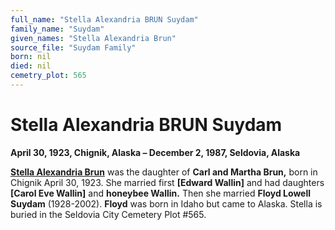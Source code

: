 ```yaml
---
full_name: "Stella Alexandria BRUN Suydam"
family_name: "Suydam"
given_names: "Stella Alexandria Brun"
source_file: "Suydam Family"
born: nil
died: nil
cemetry_plot: 565
---
```

# Stella Alexandria BRUN Suydam

**April 30, 1923, Chignik, Alaska – December 2, 1987, Seldovia, Alaska**

**[Stella Alexandria Brun](Brun.md)** was the daughter of **Carl and
Martha Brun,** born in Chignik April 30, 1923. She married first
**\[Edward Wallin\]** and had daughters **\[Carol Eve Wallin\]** and
**honeybee Wallin.** Then she married **Floyd Lowell Suydam**
(1928-2002). **Floyd** was born in Idaho but came to Alaska. Stella is
buried in the Seldovia City Cemetery Plot \#565.

